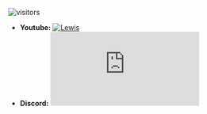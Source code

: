 ![visitors](https://visitor-badge.laobi.icu/badge?page_id=HappyLewis/README.md)
- **Youtube:** [![Lewis](https://img.shields.io/badge/Lewis-Youtube-red)](https://https://www.youtube.com/channel/UCA_a6VoDrQR-26Mlxg1_FtA)
- **Discord:** [![Discord](https://discord.com/api/guilds/835900345904791552/widget.json)](https://discord.gg/EyTBEzeRHd)
